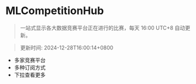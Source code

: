 # MLCompetitionHub

> 一站式显示各大数据竞赛平台正在进行的比赛，每天 16:00 UTC+8 自动更新。
  
> 更新时间: 2024-12-28T16:00:14+0800 

* 多家竞赛平台
* 多种订阅方式
* 下拉查看更多